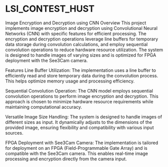 # LSI_CONTEST_HUST
Image Encryption and Decryption using CNN
Overview
This project implements image encryption and decryption using Convolutional Neural Networks (CNN) with specific features for efficient processing. The encryption and decryption operations leverage line buffers for temporary data storage during convolution calculations, and employ sequential convolution operations to reduce hardware resource utilization. The system is designed to handle images of varying sizes and is optimized for FPGA deployment with the See3Cam camera.

Features
Line Buffer Utilization: The implementation uses a line buffer to efficiently read and store temporary data during the convolution process. This helps optimize memory usage and processing efficiency.

Sequential Convolution Operation: The CNN model employs sequential convolution operations to perform image encryption and decryption. This approach is chosen to minimize hardware resource requirements while maintaining computational accuracy.

Versatile Image Size Handling: The system is designed to handle images of different sizes as input. It dynamically adjusts to the dimensions of the provided image, ensuring flexibility and compatibility with various input sources.

FPGA Deployment with See3Cam Camera: The implementation is tailored for deployment on an FPGA (Field-Programmable Gate Array) and is compatible with the See3Cam camera. This enables real-time image processing and encryption directly from the camera input.
